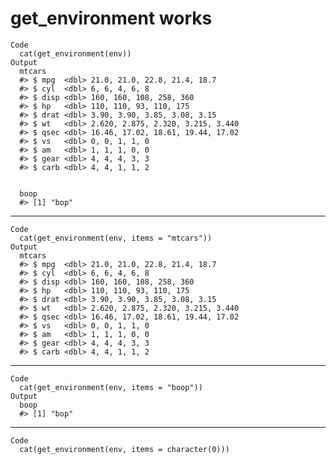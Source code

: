 # get_environment works

    Code
      cat(get_environment(env))
    Output
      mtcars
      #> $ mpg  <dbl> 21.0, 21.0, 22.8, 21.4, 18.7
      #> $ cyl  <dbl> 6, 6, 4, 6, 8
      #> $ disp <dbl> 160, 160, 108, 258, 360
      #> $ hp   <dbl> 110, 110, 93, 110, 175
      #> $ drat <dbl> 3.90, 3.90, 3.85, 3.08, 3.15
      #> $ wt   <dbl> 2.620, 2.875, 2.320, 3.215, 3.440
      #> $ qsec <dbl> 16.46, 17.02, 18.61, 19.44, 17.02
      #> $ vs   <dbl> 0, 0, 1, 1, 0
      #> $ am   <dbl> 1, 1, 1, 0, 0
      #> $ gear <dbl> 4, 4, 4, 3, 3
      #> $ carb <dbl> 4, 4, 1, 1, 2
      
      
      boop
      #> [1] "bop"
      

---

    Code
      cat(get_environment(env, items = "mtcars"))
    Output
      mtcars
      #> $ mpg  <dbl> 21.0, 21.0, 22.8, 21.4, 18.7
      #> $ cyl  <dbl> 6, 6, 4, 6, 8
      #> $ disp <dbl> 160, 160, 108, 258, 360
      #> $ hp   <dbl> 110, 110, 93, 110, 175
      #> $ drat <dbl> 3.90, 3.90, 3.85, 3.08, 3.15
      #> $ wt   <dbl> 2.620, 2.875, 2.320, 3.215, 3.440
      #> $ qsec <dbl> 16.46, 17.02, 18.61, 19.44, 17.02
      #> $ vs   <dbl> 0, 0, 1, 1, 0
      #> $ am   <dbl> 1, 1, 1, 0, 0
      #> $ gear <dbl> 4, 4, 4, 3, 3
      #> $ carb <dbl> 4, 4, 1, 1, 2
      

---

    Code
      cat(get_environment(env, items = "boop"))
    Output
      boop
      #> [1] "bop"
      

---

    Code
      cat(get_environment(env, items = character(0)))

